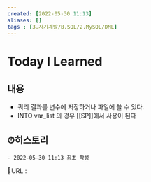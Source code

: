 ```yaml
---
created: [2022-05-30 11:13]
aliases: []
tags : [3.자기계발/B.SQL/2.MySQL/DML]
---
```


# Today I Learned
## 내용
- 쿼리 결과를 변수에 저장하거나 파일에 쓸 수 있다.
- INTO var_list 의 경우 [[SP]]에서 사용이 된다

## ⏱히스토리
	- 2022-05-30 11:13 최초 작성


📙URL :